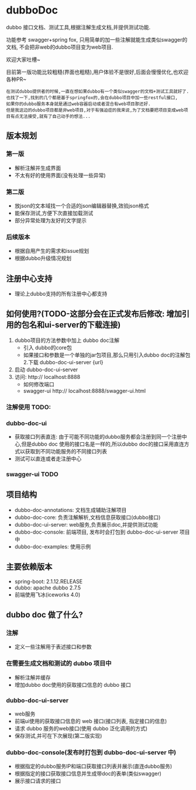 # dubboDoc
dubbo 接口文档、测试工具,根据注解生成文档,并提供测试功能.

功能参考 swagger+spring fox, 只用简单的加一些注解就能生成类似swagger的文档, 不会把非web的dubbo项目变为web项目.

欢迎大家吐槽~

目前第一版功能比较粗糙(界面也粗糙),用户体验不是很好,后面会慢慢优化,也欢迎各种PR~

```
在测试dubbo提供者的时候,一直在想如果dubbo有一个类似swagger的文档+测试工具就好了.
也找了一下,找到的几个都是基于springfox的,会在dubbo项目中加一些restful接口,
如果你的dubbo服务本身就是通过web容器启动或者混合有web项目那还好.
但是我这边的dubbo项目都是非web项目,对于有强迫症的我来说,为了文档要把项目变成web项目有点无法接受,就有了自己动手的想法...
```
## 版本规划
### 第一版
* 解析注解并生成界面
* 不太有好的使用界面(没有处理一些异常)
### 第二版
* 放json的文本域找一个合适的json编辑器替换,效验json格式
* 能保存测试,方便下次直接加载测试
* 部分异常处理为友好的文字提示
### 后续版本
* 根据自用产生的需求和issue规划
* 根据dubbo升级情况规划
## 注册中心支持
* 理论上dubbo支持的所有注册中心都支持

## 如何使用?(TODO-这部分会在正式发布后修改: 增加引用的包名和ui-server的下载连接)
1. dubbo项目的方法参数中加上 dubbo doc注解
   * 引入 dubbo的core包
   * 如果接口和参数是一个单独的jar包项目,那么只用引入dubbo doc的注解包
2.下载 dubbo-doc-ui-server {url}
3. 启动 dubbo-doc-ui-server
4. 访问: http:// localhost:8888
   * 如何修改端口
   * swagger-ui http:// localhost:8888/swagger-ui.html
### 注解使用 TODO:
### dubbo-doc-ui 
* 获取接口列表直连: 由于可能不同功能的dubbo服务都会注册到同一个注册中心,但是dubbo doc
使用的接口名是一样的,所以dubbo doc的接口采用直连方式以获取到不同功能服务的不同接口列表
* 测试可以直连或者走注册中心
### swagger-ui TODO
## 项目结构
* dubbo-doc-annotations: 文档生成辅助注解项目
* dubbo-doc-core: 负责注解解析,文档信息获取接口(dubbo接口)
* dubbo-doc-ui-server: web服务,负责展示doc,并提供测试功能
* dubbo-doc-console: 前端项目, 发布时会打包到 dubbo-doc-ui-server 项目中
* dubbo-doc-examples: 使用示例

## 主要依赖版本
* spring-boot: 2.1.12.RELEASE
* dubbo: apache dubbo 2.7.5
* 前端使用飞冰(iceworks 4.0)

## dubbo doc 做了什么?
### 注解
* 定义一些注解用于表述接口和参数
### 在需要生成文档和测试的 dubbo 项目中
* 解析注解并缓存
* 增加dubbo doc使用的获取接口信息的 dubbo 接口
###  dubbo-doc-ui-server
* web服务
* 前端ui使用的获取接口信息的 web 接口(接口列表, 指定接口的信息)
* 请求 dubbo 服务的web接口(使用 dubbo 泛化调用的方式)
* 保存测试,并可在下次展现(第二版实现)
### dubbo-doc-console(发布时打包到 dubbo-doc-ui-server 中)
* 根据指定的dubbo服务IP和端口获取接口列表并展示(直连dubbo服务)
* 根据指定的接口获取接口信息并生成带doc的表单(类似swagger)
* 展示接口请求的接口
